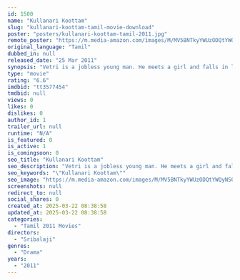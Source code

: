 ```yaml
---
id: 1500
name: "Kullanari Koottam"
slug: "kullanari-koottam-tamil-movie-download"
poster: "posters/kullanari-koottam-tamil-2011.jpg"
remote_poster: "https://m.media-amazon.com/images/M/MV5BNTkyYWUzODQtYWQyNS00ZmU5LTkwZDAtMzk5MDc1ZjUzNGNkXkEyXkFqcGdeQXVyMTEzNzg0Mjkx._V1_SX300.jpg"
original_language: "Tamil"
dubbed_in: null
released_date: "25 Mar 2011"
synopsis: "Vetri is a jobless young man. He meets a girl and falls in love. Her father, however, wants him to join the police force. Thus, it becomes a challenge for Vetri to clear the selection process."
type: "movie"
rating: "6.6"
imdbid: "tt3577454"
tmdbid: null
views: 0
likes: 0
dislikes: 0
author_id: 1
trailer_url: null
runtime: "N/A"
is_featured: 0
is_active: 1
is_comingsoon: 0
seo_title: "Kullanari Koottam"
seo_description: "Vetri is a jobless young man. He meets a girl and falls in love. Her father, however, wants him to join the police force. Thus, it becomes a challenge for Vetri to clear the selection process."
seo_keywords: "\"Kullanari Koottam\""
seo_image: "https://m.media-amazon.com/images/M/MV5BNTkyYWUzODQtYWQyNS00ZmU5LTkwZDAtMzk5MDc1ZjUzNGNkXkEyXkFqcGdeQXVyMTEzNzg0Mjkx._V1_SX300.jpg"
screenshots: null
redirect_to: null
social_shares: 0
created_at: 2025-03-22 08:38:58
updated_at: 2025-03-22 08:38:58
categories:
  - "Tamil 2011 Movies"
directors:
  - "Sribalaji"
genres:
  - "Drama"
years:
  - "2011"
---
```

